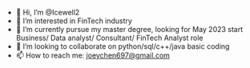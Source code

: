 - 👋 Hi, I’m @Icewell2
- 👀 I’m interested in FinTech industry
- 🌱 I’m currently pursue my master degree, looking for May 2023 start Business/ Data analyst/ Consultant/ FinTech Analyst role
- 💞️ I’m looking to collaborate on python/sql/c++/java basic coding
- 📫 How to reach me: joeychen697@gmail.com

<!---
Icewell2/Icewell2 is a ✨ special ✨ repository because its `README.md` (this file) appears on your GitHub profile.
You can click the Preview link to take a look at your changes.
--->
